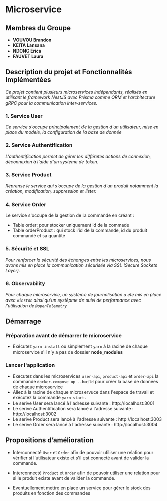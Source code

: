 # Microservice

## Membres du Groupe

- **VOUVOU Brandon**
- **KEITA Lansana**
- **NDONG Erica**
- **FAUVET Laura**

## Description du projet et Fonctionnalités Implémentées

_Ce projet contient plusieurs microservices indépendants, réalisés en utilisant le framework NestJS avec Prisma comme ORM et l'architecture gRPC pour la communication inter-services._

### 1. Service User

_Ce service s'occupe principalement de la gestion d'un utilisateur, mise en place du modele, la configuration de la base de donnée_

### 2. Service Authentification

_L'authentification permet de gérer les différetes actions de connexion, déconnexion à l'aide d'un système de token._

### 3. Service Product

_Réprense le service qui s'occupe de la gestion d'un produit notamment la création, modification, suppression et lister._

### 4. Service Order

Le service s'occupe de la gestion de la commande en créant :

- Table order: pour stocker uniquement id de la commade
- Table orderProduct : qui stock l'id de la commande, id du produit commandé et sa quantité

### 5. Sécurité et SSL

_Pour renforcer la sécurité des échanges entre les microservices, nous avons mis en place la communication sécurisée via SSL (Secure Sockets Layer)._

### 6. Observability

_Pour chaque microservice, un système de journalisation a été mis en place avec `winston` ainsi qu'un systèpme de suivi de performance avec l'utilisation de `@openTelemetry`_

## Démarrage

### Préparation avant de démarrer le microservice

- Exécutez `yarn install` ou simplement `yarn` à la racine de chaque microservice s'il n'y a pas de dossier **node_modules**

### Lancer l'application

- Executez dans les microservices `user-api`, `product-api` et `order-api` la commande `docker-compose up --build` pour créer la base de données de chaque microservice
- Allez à la racine de chaque microservuce dans l'espace de travail et exécutez la commande `yarn start`.
- Le serive User sera lancé à l'adresse suivante : http://localhost:3001
- Le serive Authentification sera lancé à l'adresse suivante : http://localhost:3002
- Le serive Product sera lancé à l'adresse suivante : http://localhost:3003
- Le serive Order sera lancé à l'adresse suivante : http://localhost:3004

## Propositions d’amélioration

- Interconnecté `User` et `Order` afin de pouvoir utiliser une relation pour vérifier si l'utilisateur existe et s'il est connecté avant de valider la commande.

- Interconnecté `Product` et `Order` afin de pouvoir utiliser une relation pour si le produit existe avant de valider la commande.

- Eventuellement mettre en place un service pour gérer le stock des produits en fonction des commandes
